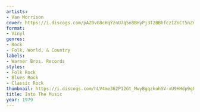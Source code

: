 ```yaml
---
artists:
- Van Morrison
cover: https://i.discogs.com/pAZ0vG8cHqYznU7q5n8BHyPj3T2BBhfczIZnCt5nZnA/rs:fit/g:sm/q:90/h:597/w:600/czM6Ly9kaXNjb2dz/LWRhdGFiYXNlLWlt/YWdlcy9SLTIwODY5/MzktMTQzNTc3OTE0/MC01OTc4LmpwZWc.jpeg
format:
- Vinyl
genres:
- Rock
- Folk, World, & Country
labels:
- Warner Bros. Records
styles:
- Folk Rock
- Blues Rock
- Classic Rock
thumbnail: https://i.discogs.com/hLV4me362P12Gt_MwyBgqzkuhSV-xU9HHdp9gB2ZGyQ/rs:fit/g:sm/q:40/h:150/w:150/czM6Ly9kaXNjb2dz/LWRhdGFiYXNlLWlt/YWdlcy9SLTIwODY5/MzktMTQzNTc3OTE0/MC01OTc4LmpwZWc.jpeg
title: Into The Music
year: 1979
---
```

